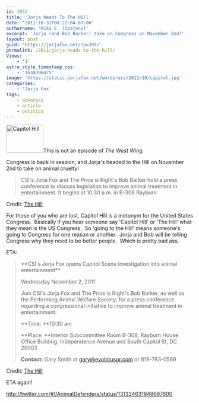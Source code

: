```yaml
---
id: 3952
title: 'Jorja Heads To The Hill'
date: '2011-10-31T08:22:04-07:00'
authorname: 'Mika E. (Ipstenu)'
excerpt: 'Jorja (and Bob Barker) take on Congress on November 2nd!'
layout: post
guid: 'https://jorjafox.net/?p=3952'
permalink: /2011/jorja-heads-to-the-hill/
Views:
    - '1'
astra_style_timestamp_css:
    - '1634396475'
image: 'https://static.jorjafox.net/wordpress/2011/10/capitol.jpg'
categories:
    - 'Jorja Fox'
tags:
    - advocacy
    - article
    - politics
---
```


<a href="//static.jorjafox.net/wordpress/2011/10/capitol.jpg"><img class="alignleft size-thumbnail wp-image-3953" title="Capitol Hill" src="//static.jorjafox.net/wordpress/2011/10/capitol-210x140.jpg" alt="Capitol Hill" width="100" height="75" /></a>This is not an episode of _The West Wing._

Congress is back in session, and Jorja's headed to the Hill on November 2nd to take on animal cruelty!
<blockquote>CSI's Jorja Fox and The Price is Right's Bob Barker hold a press conference to discuss legislation to improve animal treatment in entertainment. It begins at 10:30 a.m. in B-308 Rayburn.</blockquote>
Credit: <a href="http://thehill.com/homenews/news/190633-the-week-ahead-all-about-the-economy">The Hill</a>

For those of you who are lost, Capitol Hill is a metonym for the United States Congress.  Basically if you hear someone say 'Capitol Hill' or 'The Hill' what they mean is the US Congress.  So 'going to the Hill' means someone's going to Congress for one reason or another.  Jorja and Bob will be telling Congress why they need to be better people.  Which is pretty bad ass.

ETA:
<blockquote>**CSI's Jorja Fox opens Capitol Scene investigation into animal entertainment**

Wednesday November 2, 2011

Join CSI's Jorja Fox and The Price is Right's Bob Barker, as well as the Performing Animal Welfare Society, for a press conference regarding a congressional initiative to improve animal treatment in entertainment.

**Time: **10:30 am

**Place: **Interior Subcommittee Room B-308, Rayburn House Office Building, Independence Avenue and South Capitol St, DC 20003

**Contact:** Gary Smith at <a href="mailto:gary@evolotuspr.com">gary@evolotuspr.com</a> or 818-783-0569</blockquote>
Credit: <a href="http://washingtonscene.thehill.com/calendar/events/12687-csis-jorja-fox-opens-capitol-scene-investigation-into-animal-entertainment#.Tq3_dj_DL80.twitter">The Hill</a>

ETA again!

http://twitter.com/#!/AnimalDefenders/status/131334631948697600
